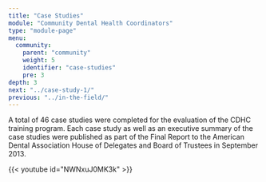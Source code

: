 ```yaml
---
title: "Case Studies"
module: "Community Dental Health Coordinators"
type: "module-page"
menu:
  community:
    parent: "community"
    weight: 5
    identifier: "case-studies"
    pre: 3
depth: 3
next: "../case-study-1/"
previous: "../in-the-field/"
---
```

<div class="pageblock"><p>A total of 46 case studies were completed for the evaluation of the CDHC training program.  Each case study as well as an executive summary of the case studies were published as part of the Final Report to the American Dental Association House of Delegates and Board of Trustees in September 2013.</p>
</div><div class="pageblock">
{{< youtube id="NWNxuJ0MK3k" >}}</div>